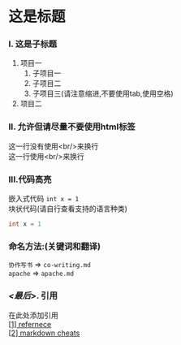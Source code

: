 # 这是标题

### I. 这是子标题

1. 项目一
    1. 子项目一
    2. 子项目二
    3. 子项目三(请注意缩进,不要使用tab,使用空格)
2. 项目二

### II. 允许但请尽量不要使用html标签
这一行没有使用\<br/\>来换行  
这一行使用\<br/\>来换行<br/>

### III.代码高亮
嵌入式代码 `int x = 1`  
块状代码(请自行查看支持的语言种类)
```c++
int x = 1
```

### 命名方法:(关键词和翻译)
`协作写书` => `co-writing.md`  
`apache` => `apache.md`

### *<最后>*. 引用
在此处添加引用  
[\[1\] refernece](./template.md)  
[\[2\] markdown cheats](https://github.com/adam-p/markdown-here/wiki/Markdown-Cheatsheet)

